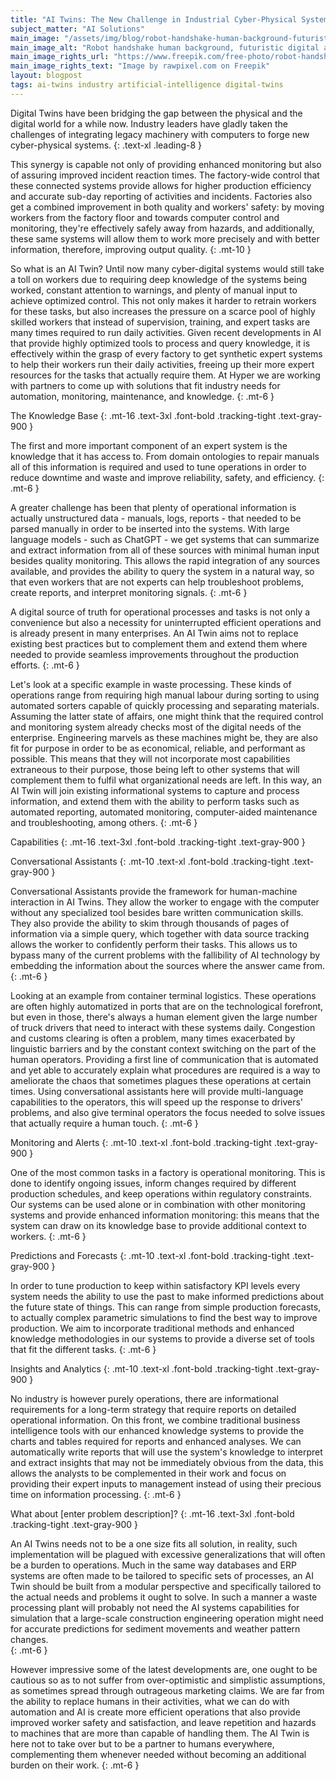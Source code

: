 ```yaml
---
title: "AI Twins: The New Challenge in Industrial Cyber-Physical Systems?"
subject_matter: "AI Solutions"
main_image: "/assets/img/blog/robot-handshake-human-background-futuristic-digital-age.jpg"
main_image_alt: "Robot handshake human background, futuristic digital age"
main_image_rights_url: "https://www.freepik.com/free-photo/robot-handshake-human-background-futuristic-digital-age_17850426.htm#query=human%20machine&position=46&from_view=search&track=ais"
main_image_rights_text: "Image by rawpixel.com on Freepik"
layout: blogpost
tags: ai-twins industry artificial-intelligence digital-twins
---
```


Digital Twins have been bridging the gap between the physical and the digital world for a while now. Industry leaders have gladly taken the challenges of integrating legacy machinery with computers to forge new cyber-physical systems.
{: .text-xl .leading-8 }

This synergy is capable not only of providing enhanced monitoring but also of assuring improved incident reaction times. The factory-wide control that these connected systems provide allows for higher production efficiency and accurate sub-day reporting of activities and incidents. Factories also get a combined improvement in both quality and workers' safety: by moving workers from the factory floor and towards computer control and monitoring, they're effectively safely away from hazards, and additionally, these same systems will allow them to work more precisely and with better information, therefore, improving output quality.
{: .mt-10 }

So what is an AI Twin? Until now many cyber-digital systems would still take a toll on workers due to requiring deep knowledge of the systems being worked, constant attention to warnings, and plenty of manual input to achieve optimized control. This not only makes it harder to retrain workers for these tasks, but also increases the pressure on a scarce pool of highly skilled workers that instead of supervision, training, and expert tasks are many times required to run daily activities. Given recent developments in AI that provide highly optimized tools to process and query knowledge, it is effectively within the grasp of every factory to get synthetic expert systems to help their workers run their daily activities, freeing up their more expert resources for the tasks that actually require them. At Hyper we are working with partners to come up with solutions that fit industry needs for automation, monitoring, maintenance, and knowledge.
{: .mt-6 }

The Knowledge Base
{: .mt-16 .text-3xl .font-bold .tracking-tight .text-gray-900 }

The first and more important component of an expert system is the knowledge that it has access to. From domain ontologies to repair manuals all of this information is required and used to tune operations in order to reduce downtime and waste and improve reliability, safety, and efficiency.
{: .mt-6 }

A greater challenge has been that plenty of operational information is actually unstructured data - manuals, logs, reports - that needed to be parsed manually in order to be inserted into the systems. With large language models - such as ChatGPT - we get systems that can summarize and extract information from all of these sources with minimal human input besides quality monitoring. This allows the rapid integration of any sources available, and provides the ability to query the system in a natural way, so that even workers that are not experts can help troubleshoot problems, create reports, and interpret monitoring signals.
{: .mt-6 }

A digital source of truth for operational processes and tasks is not only a convenience but also a necessity for uninterrupted efficient operations and is already present in many enterprises. An AI Twin aims not to replace existing best practices but to complement them and extend them where needed to provide seamless improvements throughout the production efforts.
{: .mt-6 }

Let's look at a specific example in waste processing. These kinds of operations range from requiring high manual labour during sorting to using automated sorters capable of quickly processing and separating materials. Assuming the latter state of affairs, one might think that the required control and monitoring system already checks most of the digital needs of the enterprise. Engineering marvels as these machines might be, they are also fit for purpose in order to be as economical, reliable, and performant as possible. This means that they will not incorporate most capabilities extraneous to their purpose, those being left to other systems that will complement them to fulfil what organizational needs are left. In this way, an AI Twin will join existing informational systems to capture and process information, and extend them with the ability to perform tasks such as automated reporting, automated monitoring, computer-aided maintenance and troubleshooting, among others.
{: .mt-6 }

Capabilities
{: .mt-16 .text-3xl .font-bold .tracking-tight .text-gray-900 }

Conversational Assistants
{: .mt-10 .text-xl .font-bold .tracking-tight .text-gray-900 }

Conversational Assistants provide the framework for human-machine interaction in AI Twins. They allow the worker to engage with the computer without any specialized tool besides bare written communication skills. They also provide the ability to skim through thousands of pages of information via a simple query, which together with data source tracking allows the worker to confidently perform their tasks. This allows us to bypass many of the current problems with the fallibility of AI technology by embedding the information about the sources where the answer came from.
{: .mt-6 }

Looking at an example from container terminal logistics. These operations are often highly automatized in ports that are on the technological forefront, but even in those, there's always a human element given the large number of truck drivers that need to interact with these systems daily. Congestion and customs clearing is often a problem, many times exacerbated by linguistic barriers and by the constant context switching on the part of the human operators. Providing a first line of communication that is automated and yet able to accurately explain what procedures are required is a way to ameliorate the chaos that sometimes plagues these operations at certain times. Using conversational assistants here will provide multi-language capabilities to the operators, this will speed up the response to drivers' problems, and also give terminal operators the focus needed to solve issues that actually require a human touch.
{: .mt-6 }

Monitoring and Alerts
{: .mt-10 .text-xl .font-bold .tracking-tight .text-gray-900 }

One of the most common tasks in a factory is operational monitoring. This is done to identify ongoing issues, inform changes required by different production schedules, and keep operations within regulatory constraints. Our systems can be used alone or in combination with other monitoring systems and provide enhanced information monitoring: this means that the system can draw on its knowledge base to provide additional context to workers.
{: .mt-6 }

Predictions and Forecasts
{: .mt-10 .text-xl .font-bold .tracking-tight .text-gray-900 }

In order to tune production to keep within satisfactory KPI levels every system needs the ability to use the past to make informed predictions about the future state of things. This can range from simple production forecasts, to actually complex parametric simulations to find the best way to improve production. We aim to incorporate traditional methods and enhanced knowledge methodologies in our systems to provide a diverse set of tools that fit the different tasks.
{: .mt-6 }

Insights and Analytics
{: .mt-10 .text-xl .font-bold .tracking-tight .text-gray-900 }

No industry is however purely operations, there are informational requirements for a long-term strategy that require reports on detailed operational information. On this front, we combine traditional business intelligence tools with our enhanced knowledge systems to provide the charts and tables required for reports and enhanced analyses. We can automatically write reports that will use the system's knowledge to interpret and extract insights that may not be immediately obvious from the data, this allows the analysts to be complemented in their work and focus on providing their expert inputs to management instead of using their precious time on information processing.
{: .mt-6 }

What about [enter problem description]?
{: .mt-16 .text-3xl .font-bold .tracking-tight .text-gray-900 }

An AI Twins needs not to be a one size fits all solution, in reality, such implementation will be plagued with excessive generalizations that will often be a burden to operations. Much in the same way databases and ERP systems are often made to be tailored to specific sets of processes, an AI Twin should be built from a modular perspective and specifically tailored to the actual needs and problems it ought to solve. In such a manner a waste processing plant will probably not need the AI systems capabilities for simulation that a large-scale construction engineering operation might need for accurate predictions for sediment movements and weather pattern changes.  
{: .mt-6 }

However impressive some of the latest developments are, one ought to be cautious so as to not suffer from over-optimistic and simplistic assumptions, as sometimes spread through outrageous marketing claims. We are far from the ability to replace humans in their activities, what we can do with automation and AI is create more efficient operations that also provide improved worker safety and satisfaction, and leave repetition and hazards to machines that are more than capable of handling them. The AI Twin is here not to take over but to be a partner to humans everywhere, complementing them whenever needed without becoming an additional burden on their work.
{: .mt-6 }
